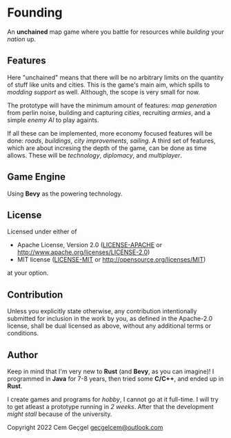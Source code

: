 # Founding

An **unchained** map game where you battle for resources while _building_ your
_nation_ up.

## Features

Here "unchained" means that there will be no arbitrary limits on the quantity of
stuff like units and cities. This is the game's main aim, which spills to
_modding support_ as well. Although, the scope is very small for now.

The prototype will have the minimum amount of features: _map generation_ from
perlin noise, building and capturing _cities_, recruiting _armies_, and a simple
_enemy AI_ to play againts.

If all these can be implemented, more economy focused features will be done:
_roads_, _buildings_, _city improvements_, _sailing_. A third set of features,
which are about incresing the depth of the game, can be done as time allows.
These will be _technology_, _diplomacy_, and _multiplayer_.

## Game Engine

Using **Bevy** as the powering technology.

## License

Licensed under either of

- Apache License, Version 2.0 ([LICENSE-APACHE](LICENSE-APACHE) or
  http://www.apache.org/licenses/LICENSE-2.0)
- MIT license ([LICENSE-MIT](LICENSE-MIT) or http://opensource.org/licenses/MIT)

at your option.

## Contribution

Unless you explicitly state otherwise, any contribution intentionally submitted
for inclusion in the work by you, as defined in the Apache-2.0 license, shall be
dual licensed as above, without any additional terms or conditions.

## Author

Keep in mind that I'm very new to **Rust** (and **Bevy**, as you can imagine)! I
programmed in **Java** for 7-8 years, then tried some **C/C++**, and ended up in
**Rust**.

I create games and programs for _hobby_, I cannot go at it full-time. I will try
to get atleast a prototype running in _2 weeks_. After that the development
_might stall_ because of the university.

Copyright 2022 Cem Geçgel <gecgelcem@outlook.com>
